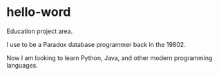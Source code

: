 # hello-word
Education project area.

I use to be a Paradox database programmer back in the 19802.  

Now I am looking to learn Python, Java, and other modern programming languages.
